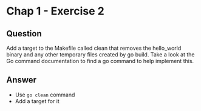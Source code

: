 # Chap 1 - Exercise 2

## Question

Add a target to the Makefile called clean that removes the hello_world binary and any other temporary files created by
go build. Take a look at the Go command documentation to find a go command to help implement this.

## Answer

- Use `go clean` command
- Add a target for it
